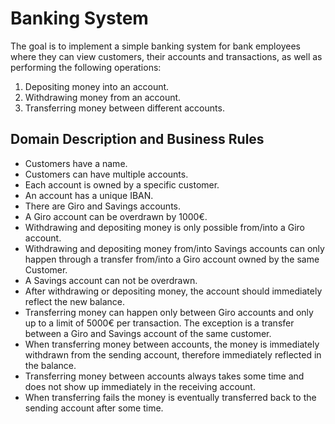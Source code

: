 # Banking System
The goal is to implement a simple banking system for bank employees where they can view customers, their accounts and transactions, as well as performing the following operations:

1. Depositing money into an account.
2. Withdrawing money from an account.
3. Transferring money between different accounts.

## Domain Description and Business Rules

- Customers have a name.
- Customers can have multiple accounts.
- Each account is owned by a specific customer.
- An account has a unique IBAN.
- There are Giro and Savings accounts.
- A Giro account can be overdrawn by 1000€.
- Withdrawing and depositing money is only possible from/into a Giro account.
- Withdrawing and depositing money from/into Savings accounts can only happen through a transfer from/into a Giro account owned by the same Customer.
- A Savings account can not be overdrawn.
- After withdrawing or depositing money, the account should immediately reflect the new balance.
- Transferring money can happen only between Giro accounts and only up to a limit of 5000€ per transaction. The exception is a transfer between a Giro and Savings account of the same customer.
- When transferring money between accounts, the money is immediately withdrawn from the sending account, therefore immediately reflected in the balance.
- Transferring money between accounts always takes some time and does not show up immediately in the receiving account.
- When transferring fails the money is eventually transferred back to the sending account after some time.